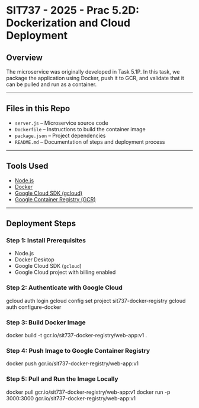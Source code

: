 # SIT737 - 2025 - Prac 5.2D: Dockerization and Cloud Deployment

## Overview


The microservice was originally developed in Task 5.1P. In this task, we package the application using Docker, push it to GCR, and validate that it can be pulled and run as a container.

---

## Files in this Repo

- `server.js` – Microservice source code
- `Dockerfile` – Instructions to build the container image
- `package.json` – Project dependencies
- `README.md` – Documentation of steps and deployment process

---

## Tools Used

- [Node.js](https://nodejs.org/)
- [Docker](https://www.docker.com/)
- [Google Cloud SDK (gcloud)](https://cloud.google.com/sdk/docs/install)
- [Google Container Registry (GCR)](https://cloud.google.com/container-registry)

---

## Deployment Steps
### Step 1: Install Prerequisites

- Node.js
- Docker Desktop
- Google Cloud SDK (`gcloud`)
- Google Cloud project with billing enabled


### Step 2: Authenticate with Google Cloud

gcloud auth login
gcloud config set project sit737-docker-registry
gcloud auth configure-docker

### Step 3: Build Docker Image
docker build -t gcr.io/sit737-docker-registry/web-app:v1 .

### Step 4: Push Image to Google Container Registry
docker push gcr.io/sit737-docker-registry/web-app:v1


### Step 5: Pull and Run the Image Locally
docker pull gcr.io/sit737-docker-registry/web-app:v1
docker run -p 3000:3000 gcr.io/sit737-docker-registry/web-app:v1
